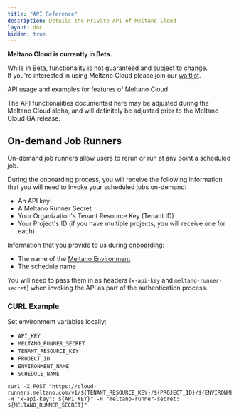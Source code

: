 ```yaml
---
title: "API Reference"
description: Details the Private API of Meltano Cloud
layout: doc
hidden: true
---
```


<div class="notification is-info">
  <p><strong>Meltano Cloud is currently in Beta.</strong></p>
  <p>While in Beta, functionality is not guaranteed and subject to change. <br> If you're interested in using Meltano Cloud please join our <a href="https://meltano.com/cloud/">waitlist</a>.</p>
</div>

API usage and examples for features of Meltano Cloud.

The API functionalities documented here may be adjusted during the Meltano Cloud alpha, and will definitely be adjusted prior to the Meltano Cloud GA release.

## On-demand Job Runners

On-demand job runners allow users to rerun or run at any point a scheduled job.

During the onboarding process, you will receive the following information that you will need to invoke your scheduled jobs on-demand:
- An API key
- A Meltano Runner Secret
- Your Organization's Tenant Resource Key (Tenant ID)
- Your Project's ID (if you have multiple projects, you will receive one for each)

Information that you provide to us during [onboarding](/onboarding/#step-1-submit-project-onboarding-information):
- The name of the [Meltano Environment](/concepts/environments)
- The schedule name

You will need to pass them in as headers (`x-api-key` and `meltano-runner-secret`) when invoking the API as part of the authentication process.

### CURL Example

Set environment variables locally:
- `API_KEY`
- `MELTANO_RUNNER_SECRET`
- `TENANT_RESOURCE_KEY`
- `PROJECT_ID`
- `ENVIRONMENT_NAME`
- `SCHEDULE_NAME`

```
curl -X POST "https://cloud-runners.meltano.com/v1/${TENANT_RESOURCE_KEY}/${PROJECT_ID}/${ENVIRONMENT_NAME}/${SCHEDULE_NAME}" -H "x-api-key": ${API_KEY}" -H "meltano-runner-secret: ${MELTANO_RUNNER_SECRET}"
```

